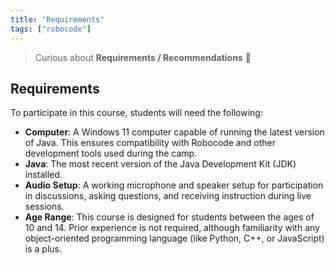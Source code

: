 ```yaml
---
title: "Requirements"
tags: ["robocode"]
---
```


> Curious about **Requirements / Recommendations** 🤖

## Requirements

To participate in this course, students will need the following:

* **Computer**: A Windows 11 computer capable of running the latest version of Java. This ensures compatibility with Robocode and other development tools used during the camp.
* **Java**: The most recent version of the Java Development Kit (JDK) installed.
* **Audio Setup**: A working microphone and speaker setup for participation in discussions, asking questions, and receiving instruction during live sessions.
* **Age Range**: This course is designed for students between the ages of 10 and 14. Prior experience is not required, although familiarity with any object-oriented programming language (like Python, C++, or JavaScript) is a plus.
